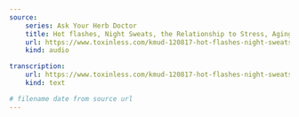 ```yaml
---
source:
    series: Ask Your Herb Doctor
    title: Hot flashes, Night Sweats, the Relationship to Stress, Aging, PMS, Sugar Metabolism
    url: https://www.toxinless.com/kmud-120817-hot-flashes-night-sweats-relationship-to-stress-aging-p-m-sand-sugar-metabolism.mp3
    kind: audio

transcription:
    url: https://www.toxinless.com/kmud-120817-hot-flashes-night-sweats-relationship-to-stress-aging-p-m-sand-sugar-metabolism-transcript.doc
    kind: text

# filename date from source url
---
```

